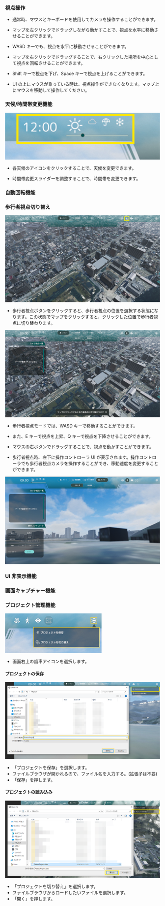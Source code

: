 ### 視点操作

- 通常時、マウスとキーボードを使用してカメラを操作することができます。

- マップを左クリックでドラッグしながら動かすことで、視点を水平に移動させることができます。

- WASD キーでも、視点を水平に移動させることができます。

- マップを右クリックでドラッグすることで、右クリックした場所を中心として視点を回転させることができます。

- Shift キーで視点を下げ、Space キーで視点を上げることができます。

- UI の上にマウスが乗っている時は、視点操作ができなくなります。マップ上にマウスを移動して操作してください。

### 天候/時間帯変更機能

![時間帯変更機能](../resources/WeatherTimeEditor/WeatherTimeEditor.png)

- 各天候のアイコンをクリックすることで、天候を変更できます。

- 時間帯変更スライダーを調整することで、時間帯を変更できます。

### 自動回転機能

### 歩行者視点切り替え

![歩行者視点ボタン](../resources/WalkerViewpointImages/WalkerButton.png)

- 歩行者視点ボタンをクリックすると、歩行者視点の位置を選択する状態になります。この状態でマップをクリックすると、クリックした位置で歩行者視点に切り替わります。

![歩行者視点選択状態](../resources/WalkerViewpointImages/WalkerPositionSelect.png)

- 歩行者視点モードでは、WASD キーで移動することができます。

- また、E キーで視点を上昇、Q キーで視点を下降させることができます。

- マウスの右ボタンでドラッグすることで、視点を動かすことができます。

- 歩行者視点時、左下に操作コントローラ UI が表示されます。操作コントローラでも歩行者視点カメラを操作することができ、移動速度を変更することができます。

![歩行者操作コントローラ](../resources/WalkerViewpointImages/WalkerControllerPanel.png)

### UI 非表示機能

### 画面キャプチャー機能

### プロジェクト管理機能
![メイン画面](../resources/ProjectManagement/ProjectManagement_main.png)
- 画面右上の歯車アイコンを選択します。
#### プロジェクトの保存
![メイン画面](../resources/ProjectManagement/ProjectManagement_Save.png)
- 「プロジェクトを保存」を選択します。
- ファイルブラウザが開かれるので、ファイル名を入力する。(拡張子は不要)
- 「保存」を押します。
#### プロジェクトの読み込み
![メイン画面](../resources/ProjectManagement/ProjectManagement_Load.png)
- 「プロジェクトを切り替え」を選択します。
- ファイルブラウザからロードしたいファイルを選択します。
- 「開く」を押します。
